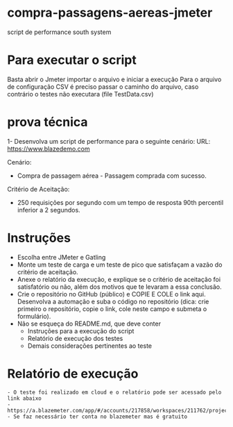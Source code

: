 # compra-passagens-aereas-jmeter
 script de performance south system
 
 # Para executar o script
 Basta abrir o Jmeter importar o arquivo e iniciar a execução
 Para o arquivo de configuração CSV é preciso passar o caminho do arquivo, caso contrário o testes não executara (file TestData.csv)

# prova técnica
1- Desenvolva um script de performance para o seguinte cenário:
URL: https://www.blazedemo.com

Cenário: 
* Compra de passagem aérea - Passagem comprada com sucesso.

Critério de Aceitação:
* 250 requisições por segundo com um tempo de resposta 90th percentil inferior a 2 segundos.

# Instruções
* Escolha entre JMeter e Gatling
* Monte um teste de carga e um teste de pico que satisfaçam a vazão do critério de aceitação.
* Anexe o relatório da execução, e explique se o critério de aceitação foi satisfatório ou não, além dos motivos que te levaram a essa conclusão.
* Crie o repositório no GitHub (público) e COPIE E COLE o link aqui. Desenvolva a automação e suba o código no repositório (dica: crie primeiro o repositório, copie o link, cole neste campo e submeta o formulário).
* Não se esqueça do README.md, que deve conter
   - Instruções para a execução do script
   - Relatório de execução dos testes
   - Demais considerações pertinentes ao teste
   
# Relatório de execução
	- O teste foi realizado em cloud e o relatório pode ser acessado pelo link abaixo
	- https://a.blazemeter.com/app/#/accounts/217858/workspaces/211762/projects/272389/masters/68711296/summary
	- Se faz necessário ter conta no blazemeter mas é gratuito